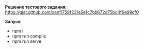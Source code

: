 **Решение тестового задания:**
https://gist.github.com/xanf/759f231e5e1c7bb672d75bc4f9e99cf0

**Запуск**:
- npm i
- npm run compile
- npm run serve